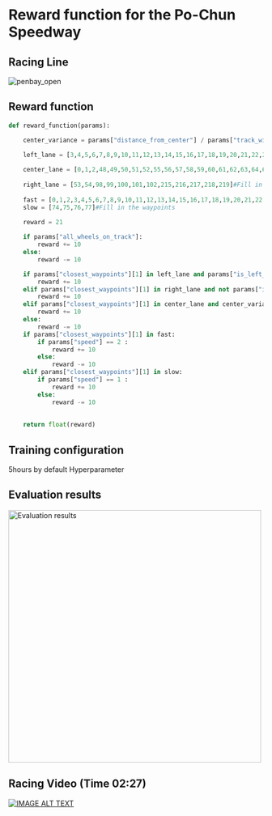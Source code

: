 
# Reward function for the Po-Chun Speedway
## Racing Line
![penbay_open](https://user-images.githubusercontent.com/61004532/110137027-58884e00-7e0b-11eb-8c0d-dd712517157f.png)

## Reward function
```python
def reward_function(params):

    center_variance = params["distance_from_center"] / params["track_width"]

    left_lane = [3,4,5,6,7,8,9,10,11,12,13,14,15,16,17,18,19,20,21,22,23,24,25,26,27,28,29,30,31,32,33,34,35,36,37,38,39,40,41,42,43,44,45,46,47,75,76,77,78,79,80,81,82,83,84,85,86,87,88,89,90,91,114,115,116,139,140,141,142,143,144,145,146,147,148,149,150,151,152,153,154,155,156,157,158,159,160,161,162,163,164,165,166,167,168,169,170,171,172,173,174,175,176,177,178,179,180,181,182,183,184,185,186,187,188,189,190,191]#Fill in the waypoints
    
    center_lane = [0,1,2,48,49,50,51,52,55,56,57,58,59,60,61,62,63,64,65,66,67,68,69,70,71,72,73,74,92,93,94,95,96,97,103,104,105,106,107,108,109,110,111,112,113,117,118,119,120,121,122,123,124,125,126,127,128,129,130,131,132,133,134,135,136,137,138,192,193,194,195,196,197,198,199,200,201,202,203,204,205,206,207,208,209,210,211,212,213,214,220,221,222,223,224,225,226,227,228,229,230]#Fill in the waypoints
    
    right_lane = [53,54,98,99,100,101,102,215,216,217,218,219]#Fill in the waypoints
    
    fast = [0,1,2,3,4,5,6,7,8,9,10,11,12,13,14,15,16,17,18,19,20,21,22,23,24,25,26,27,28,29,30,31,32,33,34,35,36,37,38,39,40,41,42,43,44,45,46,47,48,49,50,51,52,53,54,55,56,57,58,59,60,61,62,63,64,65,66,67,68,69,70,71,72,73,78,79,80,81,82,83,84,85,86,87,88,89,90,91,92,93,94,95,96,97,98,99,100,101,102,103,104,105,106,107,108,109,110,111,112,113,117,118,119,120,121,122,123,124,125,126,127,128,129,130,131,132,133,134,135,136,137,138,139,140,141,142,143,144,145,146,147,148,149,150,151,152,153,154,155,156,157,158,159,160,161,162,163,164,165,166,167,168,169,170,171,172,173,174,175,176,177,178,179,180,181,182,183,184,185,186,187,188,189,190,191,192,193,194,195,196,197,198,199,200,201,202,203,204,205,206,207,208,209,210,211,212,213,214,215,216,217,218,219,220,221,222,223,224,225,226,227,228,229,230]#Fill in the waypoints
    slow = [74,75,76,77]#Fill in the waypoints
    
    reward = 21

    if params["all_wheels_on_track"]:
        reward += 10
    else:
        reward -= 10

    if params["closest_waypoints"][1] in left_lane and params["is_left_of_center"]:
        reward += 10
    elif params["closest_waypoints"][1] in right_lane and not params["is_left_of_center"]:
        reward += 10
    elif params["closest_waypoints"][1] in center_lane and center_variance < 0.4:
        reward += 10
    else:
        reward -= 10
    if params["closest_waypoints"][1] in fast:
        if params["speed"] == 2 :
            reward += 10
        else:
            reward -= 10
    elif params["closest_waypoints"][1] in slow:
        if params["speed"] == 1 :
            reward += 10
        else:
            reward -= 10
        
    
    return float(reward)
```
## Training configuration
5hours by default Hyperparameter
## Evaluation results 
<img width="499" alt="Evaluation results" src="https://user-images.githubusercontent.com/61004532/110197175-bad16500-7e84-11eb-864a-1c487320f4d7.png">

## Racing Video (Time 02:27)
[![IMAGE ALT TEXT](http://img.youtube.com/vi/upiIGe60vGQ/0.jpg)](http://www.youtube.com/watch?v=upiIGe60vGQ)


